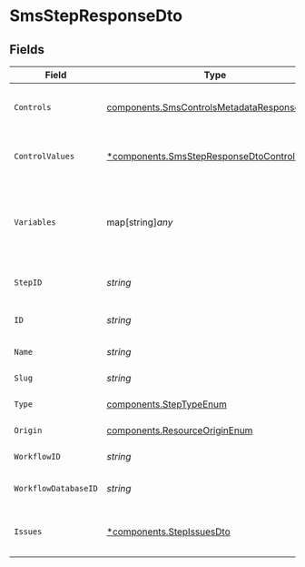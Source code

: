 # SmsStepResponseDto


## Fields

| Field                                                                                                     | Type                                                                                                      | Required                                                                                                  | Description                                                                                               |
| --------------------------------------------------------------------------------------------------------- | --------------------------------------------------------------------------------------------------------- | --------------------------------------------------------------------------------------------------------- | --------------------------------------------------------------------------------------------------------- |
| `Controls`                                                                                                | [components.SmsControlsMetadataResponseDto](../../models/components/smscontrolsmetadataresponsedto.md)    | :heavy_check_mark:                                                                                        | Controls metadata for the SMS step                                                                        |
| `ControlValues`                                                                                           | [*components.SmsStepResponseDtoControlValues](../../models/components/smsstepresponsedtocontrolvalues.md) | :heavy_minus_sign:                                                                                        | Control values for the SMS step                                                                           |
| `Variables`                                                                                               | map[string]*any*                                                                                          | :heavy_check_mark:                                                                                        | JSON Schema for variables, follows the JSON Schema standard                                               |
| `StepID`                                                                                                  | *string*                                                                                                  | :heavy_check_mark:                                                                                        | Unique identifier of the step                                                                             |
| `ID`                                                                                                      | *string*                                                                                                  | :heavy_check_mark:                                                                                        | Database identifier of the step                                                                           |
| `Name`                                                                                                    | *string*                                                                                                  | :heavy_check_mark:                                                                                        | Name of the step                                                                                          |
| `Slug`                                                                                                    | *string*                                                                                                  | :heavy_check_mark:                                                                                        | Slug of the step                                                                                          |
| `Type`                                                                                                    | [components.StepTypeEnum](../../models/components/steptypeenum.md)                                        | :heavy_check_mark:                                                                                        | Type of the step                                                                                          |
| `Origin`                                                                                                  | [components.ResourceOriginEnum](../../models/components/resourceoriginenum.md)                            | :heavy_check_mark:                                                                                        | Origin of the layout                                                                                      |
| `WorkflowID`                                                                                              | *string*                                                                                                  | :heavy_check_mark:                                                                                        | Workflow identifier                                                                                       |
| `WorkflowDatabaseID`                                                                                      | *string*                                                                                                  | :heavy_check_mark:                                                                                        | Workflow database identifier                                                                              |
| `Issues`                                                                                                  | [*components.StepIssuesDto](../../models/components/stepissuesdto.md)                                     | :heavy_minus_sign:                                                                                        | Issues associated with the step                                                                           |